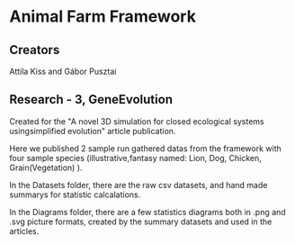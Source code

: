 # Animal Farm Framework

## Creators
Attila Kiss
and
Gábor Pusztai

## Research - 3, GeneEvolution

Created for the "A novel 3D simulation for closed ecological systems usingsimplified evolution" article publication.

Here we published 2 sample run gathered datas from the framework with four sample species (illustrative,fantasy named: Lion, Dog, Chicken, Grain(Vegetation) ).

In the Datasets folder, there are the raw csv datasets, and hand made summarys for statistic calcalations.

In the Diagrams folder, there are a few statistics diagrams both in .png and .svg picture formats, created by the summary datasets and used in the articles.